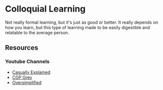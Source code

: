 # Colloquial Learning
Not really formal learning, but it's just as good or better. It really depends on how you learn, but this type of 
learning made to be easily digestible and relatable to the average person. 

## Resources

### Youtube Channels
- [Casually Explained](https://www.youtube.com/channel/UCr3cBLTYmIK9kY0F_OdFWFQ)
- [CGP Grey](https://www.youtube.com/channel/UC2C_jShtL725hvbm1arSV9w)
- [Oversimplified](https://www.youtube.com/channel/UCNIuvl7V8zACPpTmmNIqP2A)